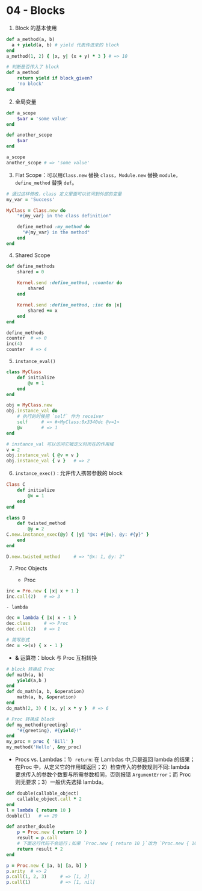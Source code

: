 # 04 - Blocks

1. Block 的基本使用

```ruby
def a_method(a, b)
  a + yield(a, b) # yield 代表传进来的 block
end
a_method(1, 2) { |x, y| (x + y) * 3 } # => 10

# 判断是否传入了 block
def a_method
	return yield if block_given?
	'no block'
end
```

2. 全局变量

```ruby
def a_scope
	$var = 'some value'
end

def another_scope
	$var
end

a_scope
another_scope # => 'some value'
```

3. Flat Scope：可以用`Class.new` 替换 `class`，`Module.new` 替换 `module`，`define_method` 替换 `def`。

```ruby
# 通过这样修改，class 定义里面可以访问到外部的变量
my_var = 'Success'

MyClass = Class.new do 
	"#{my_var} in the class definition"

	define_method :my_method do
	  "#{my_var} in the method"		
	end
end
```

4. Shared Scope

```ruby
def define_methods
	shared = 0
	
	Kernel.send :define_method, :counter do
		shared
	end

	Kernel.send :define_method, :inc do |x|
		shared += x
	end
end

define_methods
counter  # => 0
inc(4)
counter  # => 4
```

5. `instance_eval()`

```ruby
class MyClass
	def initialize
		@v = 1
	end
end

obj = MyClass.new
obj.instance_val do
	# 执行的时候把 `self` 作为 receiver
	self     # => #<MyClass:0x3340dc @v=1>
	@v       # => 1
end

# instance_val 可以访问它被定义时所在的作用域
v = 2
obj.instance_val { @v = v }
obj.instance_val { v }   # => 2
```

6. `instance_exec()` : 允许传入携带参数的 block

```ruby
Class C
	def initialize
		@x = 1
	end
end

class D
	def twisted_method
		@y = 2
C.new.instance_exec(@y) { |y| "@x: #{@x}, @y: #{y}" }
	end
end

D.new.twisted_method     # => "@x: 1, @y: 2"
```

7. Proc Objects

	- Proc
```ruby
inc = Pro.new { |x| x + 1 }
inc.call(2)   # => 3
```
	- lambda
```ruby
dec = lambda { |x| x - 1 }
dec.class     # => Proc
dec.call(2)   # => 1

# 简写形式
dec = ->(x) { x - 1 }
```

- **&** 运算符：block 与 Proc 互相转换

```ruby
# block 转换成 Proc
def math(a, b)
	yield(a,b )
end
def do_math(a, b, &operation)
	math(a, b, &operation)
end
do_math(2, 3) { |x, y| x * y }  # => 6

# Proc 转换成 block
def my_method(greeting)
	"#{greeting}, #{yield}!"
end
my_proc = proc { 'Bill' }
my_method('Hello', &my_proc)
```

- Procs vs. Lambdas：1）`return`: 在 Lambdas 中,只是返回 lambda 的结果； 在Proc 中，从定义它的作用域返回；2）检查传入的参数规则不同: lambda 要求传入的参数个数要与所需参数相同，否则报错 `ArgumentError`；而 Proc 则无要求；3）一般优先选择 lambda。

```ruby
def double(callable_object)
	callable_object.call * 2
end
l = lambda { return 10 }
double(l)   # => 20

def another_double
	p = Proc.new { return 10 }
	result = p.call
	# 下面这行代码不会运行；如果 `Proc.new { return 10 }`改为 `Proc.new { 10 }` 则会运行
	return result * 2
end
```

```ruby
p = Proc.new { |a, b| [a, b] }
p.arity  # => 2
p.call(1, 2, 3)     # => [1, 2]
p.call(1)           # => [1, nil]
```
